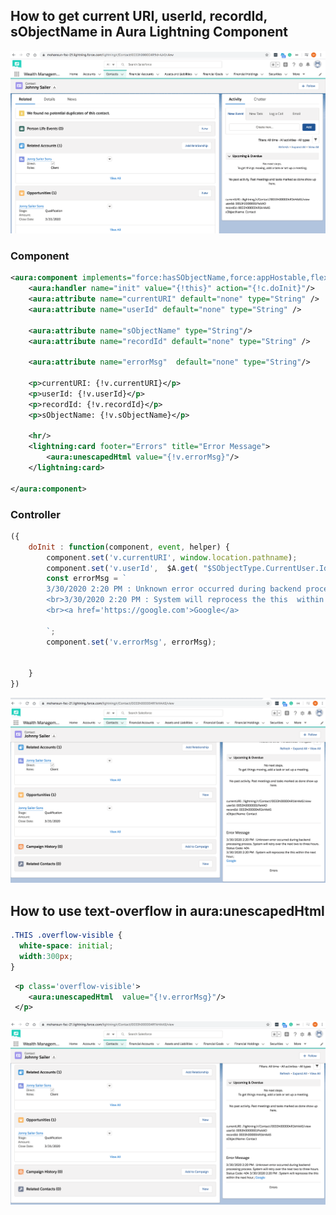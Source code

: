 ## How to get current URI, userId, recordId, sObjectName in Aura Lightning Component

![uri info](img/get-current-uri-2.png)
 
### Component

``` xml
<aura:component implements="force:hasSObjectName,force:appHostable,flexipage:availableForAllPageTypes,flexipage:availableForRecordHome,force:hasRecordId,forceCommunity:availableForAllPageTypes,force:lightningQuickAction" access="global" >
    <aura:handler name="init" value="{!this}" action="{!c.doInit}"/>
    <aura:attribute name="currentURI" default="none" type="String" />
    <aura:attribute name="userId" default="none" type="String" />
    
    <aura:attribute name="sObjectName" type="String"/>
    <aura:attribute name="recordId" default="none" type="String" />
    
    <aura:attribute name="errorMsg"  default="none" type="String"/>

    <p>currentURI: {!v.currentURI}</p>
    <p>userId: {!v.userId}</p>
    <p>recordId: {!v.recordId}</p>
    <p>sObjectName: {!v.sObjectName}</p>

    <hr/>
    <lightning:card footer="Errors" title="Error Message">
    	<aura:unescapedHtml value="{!v.errorMsg}"/>
    </lightning:card> 

</aura:component>
```

### Controller

```js
({
    doInit : function(component, event, helper) {
        component.set('v.currentURI', window.location.pathname);
        component.set('v.userId',  $A.get( "$SObjectType.CurrentUser.Id" ));
        const errorMsg = `
        3/30/2020 2:20 PM : Unknown error occurred during backend processing process. System will retry over the next two to three hours. Status Code: 404
        <br>3/30/2020 2:20 PM : System will reprocess the this  within the next hour.;
        <br><a href='https://google.com'>Google</a>

        `;
        component.set('v.errorMsg', errorMsg);

        
    }
})
```
![aura unescapehtml](img/aur-err-msg.png)

## How to use text-overflow in aura:unescapedHtml

```css
.THIS .overflow-visible {
  white-space: initial;
  width:300px;
}

```

```xml
 <p class='overflow-visible'>
    <aura:unescapedHtml  value="{!v.errorMsg}"/>
 </p>
```

![app view](img/unescape-html-3.png)
 
